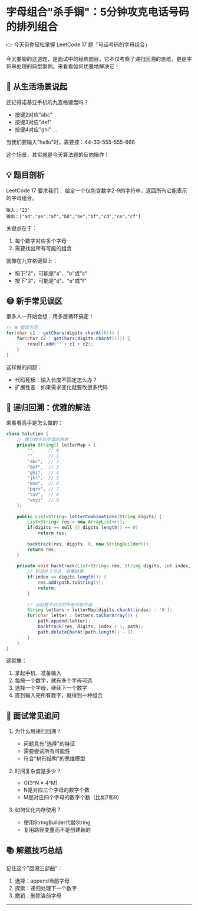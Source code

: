 # 字母组合"杀手锏"：5分钟攻克电话号码的排列组合
👉 今天带你轻松掌握 LeetCode 17 题「电话号码的字母组合」

今天要聊的这道题，是面试中的经典题目，它不仅考察了递归回溯的思维，更是字符串处理的典型案例。来看看如何优雅地解决它！

## 🤔 从生活场景说起
还记得诺基亚手机的九宫格键盘吗？
- 按键2对应"abc"
- 按键3对应"def"
- 按键4对应"ghi"
...

当我们要输入"hello"时，需要按：44-33-555-555-666

这个场景，其实就是今天算法题的反向操作！

## 💡 题目剖析
LeetCode 17 要求我们：
给定一个仅包含数字2-9的字符串，返回所有它能表示的字母组合。
```
输入："23"
输出：["ad","ae","af","bd","be","bf","cd","ce","cf"]
```

关键点在于：
1. 每个数字对应多个字母
2. 需要找出所有可能的组合

就像在九宫格键盘上：
- 按下"2"，可能是"a"、"b"或"c"
- 按下"3"，可能是"d"、"e"或"f"

## 😅 新手常见误区
很多人一开始会想：用多层循环搞定！
```java
// ❌ 错误示范
for(char c1 : getChars(digits.charAt(0))) {
    for(char c2 : getChars(digits.charAt(1))) {
        result.add("" + c1 + c2);
    }
}
```
这样做的问题：
- 代码死板：输入长度不固定怎么办？
- 扩展性差：如果需求变化就要改很多代码

## 🚀 递归回溯：优雅的解法
来看看高手是怎么做的：

```java
class Solution {
    // 建立数字到字母的映射
    private String[] letterMap = {
        "",     // 0
        "",     // 1
        "abc",  // 2
        "def",  // 3
        "ghi",  // 4
        "jkl",  // 5
        "mno",  // 6
        "pqrs", // 7
        "tuv",  // 8
        "wxyz"  // 9
    };
    
    public List<String> letterCombinations(String digits) {
        List<String> res = new ArrayList<>();
        if(digits == null || digits.length() == 0) 
            return res;
            
        backtrack(res, digits, 0, new StringBuilder());
        return res;
    }
    
    private void backtrack(List<String> res, String digits, int index, StringBuilder path) {
        // 到达叶子节点，收集结果
        if(index == digits.length()) {
            res.add(path.toString());
            return;
        }
        
        // 当前数字对应的所有可能字母
        String letters = letterMap[digits.charAt(index) - '0'];
        for(char letter : letters.toCharArray()) {
            path.append(letter);
            backtrack(res, digits, index + 1, path);
            path.deleteCharAt(path.length() - 1);
        }
    }
}
```

这就像：
1. 拿起手机，准备输入
2. 每按一个数字，就有多个字母可选
3. 选择一个字母，继续下一个数字
4. 直到输入完所有数字，就得到一种组合

## 🎯 面试常见追问
1. 为什么用递归回溯？
   - 问题具有"选择"的特征
   - 需要尝试所有可能性
   - 符合"树形结构"的思维模型

2. 时间复杂度是多少？
   - O(3^N × 4^M)
   - N是对应三个字母的数字个数
   - M是对应四个字母的数字个数（比如7和9）

3. 如何优化内存使用？
   - 使用StringBuilder代替String
   - 复用路径变量而不是创建新的

## 📚 解题技巧总结
记住这个"回溯三部曲"：
1. 选择：append当前字母
2. 探索：递归处理下一个数字
3. 撤销：删除当前字母

---
  

  
  
 
